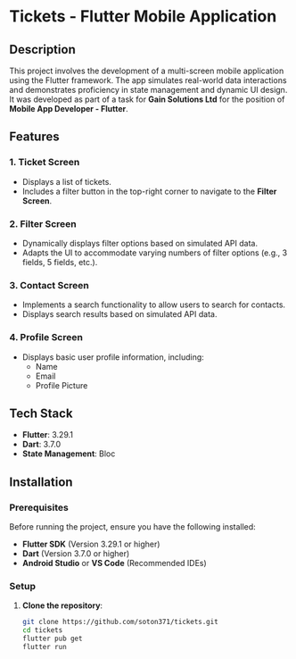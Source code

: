 # Tickets - Flutter Mobile Application

## Description
This project involves the development of a multi-screen mobile application using the Flutter framework. The app simulates real-world data interactions and demonstrates proficiency in state management and dynamic UI design. It was developed as part of a task for **Gain Solutions Ltd** for the position of **Mobile App Developer - Flutter**.

## Features
### 1. **Ticket Screen**
- Displays a list of tickets.
- Includes a filter button in the top-right corner to navigate to the **Filter Screen**.

### 2. **Filter Screen**
- Dynamically displays filter options based on simulated API data.
- Adapts the UI to accommodate varying numbers of filter options (e.g., 3 fields, 5 fields, etc.).

### 3. **Contact Screen**
- Implements a search functionality to allow users to search for contacts.
- Displays search results based on simulated API data.

### 4. **Profile Screen**
- Displays basic user profile information, including:
  - Name
  - Email
  - Profile Picture

## Tech Stack
- **Flutter**: 3.29.1
- **Dart**: 3.7.0
- **State Management**: Bloc

## Installation
### Prerequisites
Before running the project, ensure you have the following installed:
- **Flutter SDK** (Version 3.29.1 or higher)
- **Dart** (Version 3.7.0 or higher)
- **Android Studio** or **VS Code** (Recommended IDEs)

### Setup
1. **Clone the repository**:
   ```bash
   git clone https://github.com/soton371/tickets.git
   cd tickets
   flutter pub get
   flutter run
